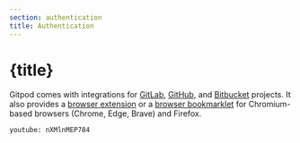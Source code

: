 ```yaml
---
section: authentication
title: Authentication
---
```


<script context="module">
  export const prerender = true;
</script>

# {title}

Gitpod comes with integrations for [GitLab](/docs/configure/authentication/gitlab), [GitHub](/docs/configure/authentication/github), and [Bitbucket](/docs/configure/authentication/bitbucket) projects. It also provides a [browser extension](/docs/configure/users/browser-extension) or a [browser bookmarklet](/docs/configure/users/browser-bookmarklet) for Chromium-based browsers (Chrome, Edge, Brave) and Firefox.

`youtube: nXMlnMEP784`
